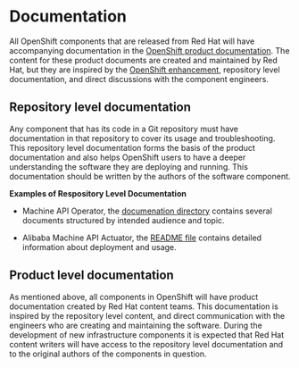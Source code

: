 # Documentation

All OpenShift components that are released from Red Hat will have accompanying
documentation in the [OpenShift product documentation][ocp-docs]. The content
for these product documents are created and maintained by Red Hat, but they
are inspired by the [OpenShift enhancement](../openshift-enhancement),
repository level documentation, and direct discussions with the component
engineers.

## Repository level documentation

Any component that has its code in a Git repository must have
documentation in that repository to cover its usage and troubleshooting. This
repository level documentation forms the basis of the product documentation
and also helps OpenShift users to have a deeper understanding the software they
are deploying and running. This documentation should be written by the authors
of the software component.

**Examples of Respository Level Documentation**

* Machine API Operator, the [documenation directory][mao-docs] contains several documents
  structured by intended audience and topic.

* Alibaba Machine API Actuator, the [README file][ali-docs] contains detailed information
  about deployment and usage.

## Product level documentation

As mentioned above, all components in OpenShift will have product documentation
created by Red Hat content teams. This documentation is inspired by the repository
level content, and direct communication with the engineers who are creating and
maintaining the software. During the development of new infrastructure components
it is expected that Red Hat content writers will have access to the repository
level documentation and to the original authors of the components in question.


[ocp-docs]: https://docs.openshift.com
[mao-docs]: https://github.com/openshift/machine-api-operator/tree/master/docs
[ali-docs]: https://github.com/openshift/cluster-api-provider-alibaba/blob/main/README.md
